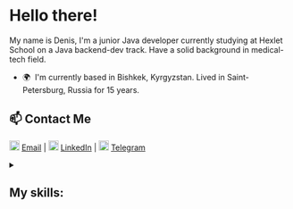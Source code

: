 # Hello there!

My name is Denis, I'm a junior Java developer currently studying at Hexlet School on a Java backend-dev track. Have a solid background in medical-tech field.
* 🌍  I'm currently based in Bishkek, Kyrgyzstan. Lived in Saint-Petersburg, Russia for 15 years.

## 📫 Contact Me

<a href="mailto:den.bragin@gmail.com" target="_blank" rel="noreferrer"><img src="https://upload.wikimedia.org/wikipedia/commons/thumb/e/ec/Circle-icons-mail.svg/1024px-Circle-icons-mail.svg.png" width="18" height="18" alt="Email" /></a> [Email](mailto:den.bragin@gmail.com)  |  <a href="https://www.linkedin.com/in/denbragin" target="_blank" rel="noreferrer"><img src="https://upload.wikimedia.org/wikipedia/commons/thumb/8/81/LinkedIn_icon.svg/2048px-LinkedIn_icon.svg.png" width="18" height="18" alt="LinkedIn" /></a> [LinkedIn](https://www.linkedin.com/in/denbragin) | <a href="t.me/evil_face" target="_blank" rel="noreferrer"><img src="https://www.svgrepo.com/show/299513/telegram.svg" width="18" height="18" alt="Telegram" /></a> [Telegram](https://t.me/evil_face)

<details>
<summary>
  <h2>
  My skills:
  </h2>
</summary>

### Technologies

- Java
- Gradle, Maven
- CI/CD (GitHub Actions)
- JUnit
- HTML, CSS
- SQL, PostgreSQL
- Javalin, Ebean
- Thymeleaf

### Languages 🌐

| Language      | Proficiency                                                               |
| ------------- | ------------------------------------------------------------------------- |
| English       | C1                                                                        |
| Russian       | Native                                                                    |

## What I'm currently learning 📚

- Spring and Spring Boot
